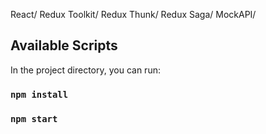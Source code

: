 React/
Redux Toolkit/
Redux Thunk/
Redux Saga/
MockAPI/




## Available Scripts

In the project directory, you can run:
### `npm install`
### `npm start`



